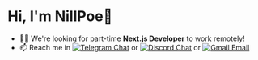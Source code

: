 <h1> Hi, I'm NillPoe👋 </h1>

- 🙋‍♂️ We're looking for part-time **Next.js Developer** to work remotely!
- 📫 Reach me in
  <a href="https://t.me/nillpoe"><img alt="Telegram Chat" src="https://img.shields.io/badge/Telegram-Chat-blue?logo=telegram&labelColor=gray"></a>
  or
  <a href="https://discord.com/users/1102166553027432488"><img alt="Discord Chat" src="https://img.shields.io/badge/Discord-Chat-blue?logo=discord&labelColor=gray"></a>
  or
  <a href="mailto:hello@nillpoe.xyz"><img alt="Gmail Email" src="https://img.shields.io/badge/Email-blue?logo=gmail&labelColor=gray"></a>
